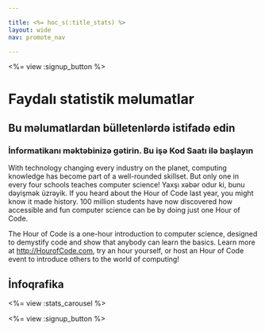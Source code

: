 ```yaml
---

title: <%= hoc_s(:title_stats) %>
layout: wide
nav: promote_nav

---
```


<a id="blurb"></a>

<%= view :signup_button %>

# Faydalı statistik məlumatlar

## Bu məlumatlardan bülletenlərdə istifadə edin

### İnformatikanı məktəbinizə gətirin. Bu işə Kod Saatı ilə başlayın

With technology changing every industry on the planet, computing knowledge has become part of a well-rounded skillset. But only one in every four schools teaches computer science! Yaxşı xəbər odur ki, bunu dəyişmək üzrəyik. If you heard about the Hour of Code last year, you might know it made history. 100 million students have now discovered how accessible and fun computer science can be by doing just one Hour of Code.

The Hour of Code is a one-hour introduction to computer science, designed to demystify code and show that anybody can learn the basics. Learn more at <http://HourofCode.com>, try an hour yourself, or host an Hour of Code event to introduce others to the world of computing!

<a id="infographics"></a>

## İnfoqrafika

<%= view :stats_carousel %>

<%= view :signup_button %>